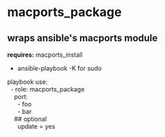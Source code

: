 macports\_package
=====
wraps ansible's macports module
-----
**requires:**
macports\_install
- ansible\-playbook \-K for sudo<br />

playbook use:<br />
&nbsp;&nbsp;\- role: macports\_package<br />
&nbsp;&nbsp;&nbsp;&nbsp;port:<br />
&nbsp;&nbsp;&nbsp;&nbsp;&nbsp;&nbsp;\- foo<br />
&nbsp;&nbsp;&nbsp;&nbsp;&nbsp;&nbsp;\- bar<br />
&nbsp;&nbsp;&nbsp;&nbsp;\#\# optional<br />
&nbsp;&nbsp;&nbsp;&nbsp;&nbsp;&nbsp;update = yes<br />